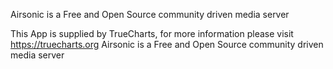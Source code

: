 Airsonic is a Free and Open Source community driven media server

This App is supplied by TrueCharts, for more information please visit https://truecharts.org
Airsonic is a Free and Open Source community driven media server
